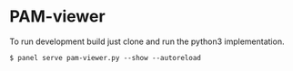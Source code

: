 # PAM-viewer

To run development build just clone and run the python3 implementation.

    $ panel serve pam-viewer.py --show --autoreload



